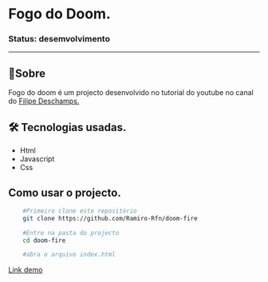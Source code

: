 # Fogo do Doom.

### Status: desemvolvimento
---

## 📝Sobre

Fogo do doom é um projecto desenvolvido no tutorial do youtube no canal do  [Filipe Deschamps.](https://youtube.com/filipe-deschamps)
  

## 🛠 Tecnologias usadas.

- Html
- Javascript
- Css

## Como usar o projecto.  

```bash
    #Primeiro clone este repositório
    git clone https://github.com/Ramiro-Rfn/doom-fire

    #Entre na pasta do projecto
    cd doom-fire

    #abra o arquivo index.html
```
[Link demo]()